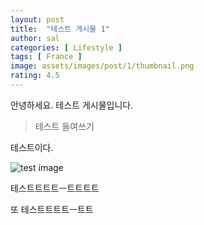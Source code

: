 ```yaml
---
layout: post
title:  "테스트 게시물 1"
author: sal
categories: [ Lifestyle ]
tags: [ France ]
image: assets/images/post/1/thumbnail.png
rating: 4.5
---
```


안녕하세요. 테스트 게시물입니다.

> 테스트 들여쓰기

테스트이다.

![test image](https://namooplus.github.io/assets/images/2.jpg)

테스트트트트ㅡ트트트트

또 테스트트트트ㅡ트트
